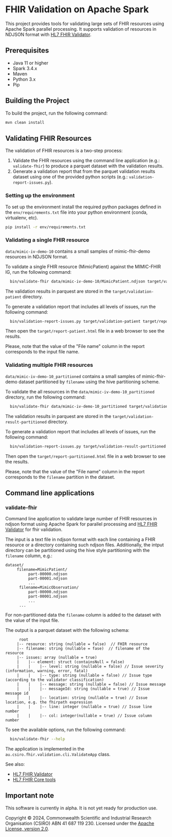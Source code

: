 # FHIR Validation on Apache Spark

This project provides tools for validating large sets of FHIR resources using Apache Spark parallel processing.
It supports validation of resources in NDJSON format
with [HL7 FHIR Validator](https://github.com/hapifhir/org.hl7.fhir.core).

## Prerequisites

- Java 11 or higher
- Spark 3.4.x
- Maven
- Python 3.x
- Pip

## Building the Project

To build the project, run the following command:

```sh
mvn clean install
```

## Validating FHIR Resources

The validation of FHIR resources is a two-step process:

1. Validate the FHIR resources using the command line application (e.g.: `validate-fhir`) to produce a parquet dataset
   with the validation results.
2. Generate a validation report that from the parquet validation results dataset using one of the provided python
   scripts (e.g.: `validation-report-issues.py`).

### Setting up the environment

To set up the environment install the required python packages defined in the `env/requirements.txt` file into your
python environment (conda, virtualenv, etc).

```sh
pip install -r env/requirements.txt
``` 

### Validating a single FHIR resource

`data/mimic-iv-demo-10` contains a small samples of mimic-fhir-demo resources in NDJSON format.

To validate a single FHIR resource (MimicPatient) against the MIMIC-FHIR IG, run the following command:

```sh
  bin/validate-fhir data/mimic-iv-demo-10/MimicPatient.ndjson target/validation-patient --ig data/packages/kindlab.fhir.mimic/package.tgz
```  

The validation results in parquest are stored in the `target/validation-patient` directory.

To generate a validation report that includes all levels of issues, run the following command:

```sh
  bin/validation-report-issues.py target/validation-patient target/report-patient.html --min-level 0
```

Then open the `target/report-patient.html` file in a web browser to see the results.

Please, note that the value of the "File name" column in the report corresponds to the input file name.

### Validating  multiple FHIR resources

`data/mimic-iv-demo-10_partitioned` contains a small samples of mimic-fhir-demo dataset partitioned
by `filename` using the hive partitioning scheme.

To validate the all resources in the `data/mimic-iv-demo-10_partitioned` directory, run the following command:

```sh
  bin/validate-fhir data/mimic-iv-demo-10_partitioned target/validation-result-partitioned
```

The validation results in parquest are stored in the `target/validation-result-partitioned` directory.

To generate a validation report that includes all levels of issues, run the following command:

```sh
  bin/validation-report-issues.py target/validation-result-partitioned target/report-partitioned.html --min-level 0
```

Then open the `target/report-partitioned.html` file in a web browser to see the results.

Please, note that the value of the "File name" column in the report corresponds to the `filename` partition in the
dataset.

## Command line applications

### validate-fhir

Command line application to validate large number of FHIR resources in ndjson format using
Apache Spark for parallel processing
and [HL7 FHIR Validator](https://confluence.hl7.org/display/FHIR/Using+the+FHIR+Validator) for fhir validation.

The input is a text file in ndjson format with each line containing a FHIR resource or a directory containing such
ndjson files.
Additionally, the intput directory can be partitioned using the hive style partitioning with the `filename` column,
e.g.:

```
dataset/
     filename=MimicPatient/
          part-00000.ndjson
          part-00001.ndjson
          ...
      filename=MimicObservation/
          part-00000.ndjson
          part-00001.ndjson
          ...
      ...
```

For non-partitioned data the `filename` column is added to the dataset with the value of the input file.

The output is a parquet dataset with the following schema:

```
      root
     |-- resource: string (nullable = false)  // FHIR resource
     |-- filename: string (nullable = fase)  // filename of the resource
     |-- issues: array (nullable = true)
     |    |-- element: struct (containsNull = false)
     |    |    |-- level: string (nullable = false) // Issue severity (information, warning, error, fatal)
     |    |    |-- type: string (nullable = false) // Issue type (according to the validator classification)
     |    |    |-- message: string (nullable = false) // Issue message
     |    |    |-- messageId: string (nullable = true) // Issue message id
     |    |    |-- location: string (nullable = true) // Issue location, e.g. the fhirpath expression
     |    |    |-- line: integer (nullable = true) // Issue line number
     |    |    |-- col: integer(nullable = true) // Issue column number
```

To see the available options, run the following command:

```sh
  bin/validate-fhir --help
```

The application is implemented in the `au.csiro.fhir.validation.cli.ValidateApp` class.

See also:

- <a href="https://confluence.hl7.org/display/FHIR/Using+the+FHIR+Validator">HL7 FHIR Validator</a>
- <a href="https://github.com/hapifhir/org.hl7.fhir.core">HL7 FHIR Core tools</a>

## Important note

This software is currently in alpha. It is not yet ready for production use.

Copyright © 2024, Commonwealth Scientific and Industrial Research Organisation (CSIRO) ABN 41 687 119 230. Licensed
under the [Apache License, version 2.0](./LICENSE).
